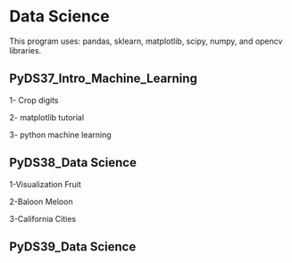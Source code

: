# Data Science
This program uses: pandas, sklearn, matplotlib, scipy, numpy, and opencv libraries.

## PyDS37_Intro_Machine_Learning
 1- Crop digits

2- matplotlib tutorial

3- python machine learning

## PyDS38_Data Science
1-Visualization Fruit

2-Baloon Meloon

3-California Cities

## PyDS39_Data Science
